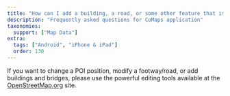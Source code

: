 ```yaml
---
title: "How can I add a building, a road, or some other feature that is not in CoMaps yet?"
description: "Frequently asked questions for CoMaps application"
taxonomies:
  support: ["Map Data"]
extra:
  tags: ["Android", "iPhone & iPad"]
  order: 130
---
```


If you want to change a POI position, modify a footway/road, or add buildings and bridges, please use the powerful editing tools available at the [OpenStreetMap.org](https://osm.org) site.
